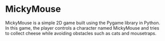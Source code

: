 # MickyMouse

MickyMouse is a simple 2D game built using the Pygame library in Python. In this game, the player controls a character named MickyMouse and tries to collect cheese while avoiding obstacles such as cats and mousetraps.
